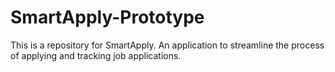 # SmartApply-Prototype
This is a repository for SmartApply. An application to streamline the process of applying and tracking job applications.
